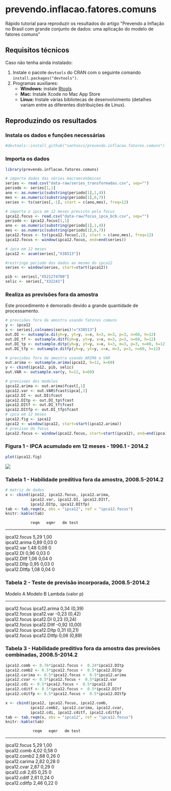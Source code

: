 # prevendo.inflacao.fatores.comuns

Rápido tutorial para reproduzir os resultados do artigo "Prevendo a Inflação no Brasil com grande conjunto de dados: uma aplicação do modelo de fatores comuns"


## Requisitos técnicos

Caso não tenha ainda instalado:

1. Instale o pacote `devtools` do CRAN com o seguinte comando `install.packages("devtools")`.
2. Programas auxiliares:
    - **Windows:** instale [Rtools](http://cran.r-project.org/bin/windows/Rtools/)
    - **Mac:** Instale Xcode no Mac App Store
    - **Linux:** Instale várias bibliotecas de desenvolvimento (detalhes variam entre as diferentes distribuições de Linux).
    
## Reproduzindo os resultados 


### Instala os dados e funções necessárias

```r
#devtools::install_github("santoscs/prevendo.inflacao.fatores.comuns")
```

### Importa os dados


```r
library(prevendo.inflacao.fatores.comuns)

# importa dados das séries macroeconômicas
series <- read.csv("data-raw/series_transformadas.csv", sep="")
periodo <- series[1,1]
ano <- as.numeric(substring(periodo[1],1,4))
mes <- as.numeric(substring(periodo[1],6,7))
series <- ts(series[,-1], start = c(ano,mes), freq=12)

# importa o ipca em 12 meses previsto pela focus
ipca12.focus <- read.csv("data-raw/focus_ipca_bcb.csv", sep="")
periodo <- ipca12.focus[1,1]
ano <- as.numeric(substring(periodo[1],1,4))
mes <- as.numeric(substring(periodo[1],6,7))
ipca12.focus <- ts(ipca12.focus[,2], start = c(ano,mes), freq=12)
ipca12.focus <- window(ipca12.focus, end=end(series))

# ipca em 12 meses
ipca12 <- acum(series[,"X38513"])

#restringe periodo dos dados ao mesmo do ipca12
series <- window(series, start=start(ipca12))

pib <- series[,"X521274780"]
selic <- series[,"X32241"]
```

### Realiza as previsões fora da amostra

Este procedimento é demorado devido a grande quantidade de processamento.


```r
# previsões fora da amostra usando fatores comuns
y <- ipca12
x <- series[,colnames(series)!="X38513"]
out.DI <- outsample.di(yh=y, yt=y, x=x, k=3, m=3, p=3, n=60, h=12)
out.DI_tf <- outsample.ditf(yh=y, yt=y, x=x, m=3, p=3, n=60, h=12)
out.DI_tp <- outsample.ditp(yh=y, yt=y, x=x, k=3, m=3, p=3, n=60, h=12)
out.DI_tfp <- outsample.ditfp(yh=y, yt=y, x=x, m=3, p=3, n=60, h=12)

# previsões fora da amostra usando ARIMA e VAR
out.arima <- outsample.arima(ipca12, h=12, k=60)
y <- cbind(ipca12, pib, selic)
out.VAR <- outsample.var(y, h=12, k=60)

# previsoes dos modelos
ipca12.arima <- out.arima$fcast[,1]
ipca12.var <- out.VAR$fcast$ipca[,1]
ipca12.DI <- out.DI$fcast
ipca12.DItp <- out.DI_tp$fcast
ipca12.DItf <- out.DI_tf$fcast
ipca12.DItfp <- out.DI_tfp$fcast
# ipca em 12 meses
ipca12.fig <- ipca12
ipca12 <- window(ipca12, start=start(ipca12.arima))
# previsao da focus
ipca12.focus <- window(ipca12.focus, start=start(ipca12), end=end(ipca12))
```

### Figura 1 - IPCA acumulado em 12 meses - 1996.1 - 2014.2


```r
plot(ipca12.fig)
```

![](read_files/figure-html/fig-1.png)


### Tabela 1 - Habilidade preditiva fora da amostra, 2008.5-2014.2


```r
# matriz de dados 
x <- cbind(ipca12, ipca12.focus, ipca12.arima,
           ipca12.var, ipca12.DI, ipca12.DItf, 
           ipca12.DItp, ipca12.DItfp)
tab <- tab.reqm(x, obs = "ipca12", ref = "ipca12.focus")
knitr::kable(tab)
```

               reqm   eqmr   dm test 
-------------  -----  -----  --------
ipca12.focus   5,29   1,00           
ipca12.arima   0,89   0,03   0       
ipca12.var     1,48   0,08   0       
ipca12.DI      0,96   0,03   0       
ipca12.DItf    1,06   0,04   0       
ipca12.DItp    0,95   0,03   0       
ipca12.DItfp   1,08   0,04   0       

### Tabela 2 - Teste de previsão incorporada, 2008.5-2014.2


Modelo A       Modelo B       Lambda (valor p) 
-------------  -------------  -----------------
ipca12.focus   ipca12.arima   0,34 (0,39)      
ipca12.focus   ipca12.var     -0,23 (0,42)     
ipca12.focus   ipca12.DI      0,23 (0,24)      
ipca12.focus   ipca12.DItf    -0,92 (0,00)     
ipca12.focus   ipca12.DItp    0,31 (0,21)      
ipca12.focus   ipca12.DItfp   0,06 (0,89)      

### Tabela 3 - Habilidade preditiva fora da amostra das previsões combinadas, 2008.5-2014.2


```r
ipca12.comb <- 0.76*ipca12.focus +  0.24*ipca12.DItp
ipca12.comb2 <- 0.5*ipca12.focus +  0.5*ipca12.DItp
ipca12.carima <- 0.5*ipca12.focus +  0.5*ipca12.arima
ipca12.cvar <- 0.5*ipca12.focus +  0.5*ipca12.var
ipca12.cdi <- 0.5*ipca12.focus +  0.5*ipca12.DI
ipca12.cditf <- 0.5*ipca12.focus +  0.5*ipca12.DItf
ipca12.cditfp <- 0.5*ipca12.focus +  0.5*ipca12.DItfp

x <- cbind(ipca12, ipca12.focus, ipca12.comb,
           ipca12.comb2, ipca12.carima, ipca12.cvar,
           ipca12.cdi, ipca12.cditf, ipca12.cditfp)
tab <- tab.reqm(x, obs = "ipca12", ref = "ipca12.focus")
knitr::kable(tab)
```

                reqm   eqmr   dm test 
--------------  -----  -----  --------
ipca12.focus    5,29   1,00           
ipca12.comb     4,02   0,58   0       
ipca12.comb2    2,68   0,26   0       
ipca12.carima   2,82   0,28   0       
ipca12.cvar     2,87   0,29   0       
ipca12.cdi      2,65   0,25   0       
ipca12.cditf    2,61   0,24   0       
ipca12.cditfp   2,46   0,22   0       
